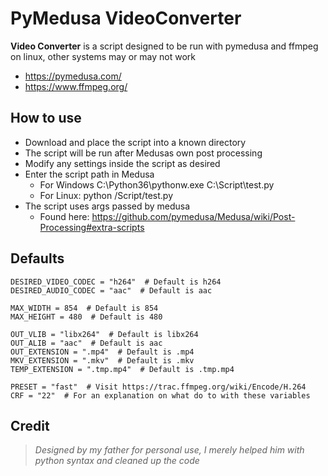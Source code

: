 # PyMedusa VideoConverter

**Video Converter** is a script designed to be run with pymedusa and ffmpeg on linux, other systems may or may not work
- https://pymedusa.com/
- https://www.ffmpeg.org/
 
## How to use
- Download and place the script into a known directory
- The script will be run after Medusas own post processing
- Modify any settings inside the script as desired
- Enter the script path in Medusa
    - For Windows C:\Python36\pythonw.exe C:\Script\test.py
    - For Linux: python /Script/test.py
- The script uses args passed by medusa
    - Found here: https://github.com/pymedusa/Medusa/wiki/Post-Processing#extra-scripts

## Defaults
    DESIRED_VIDEO_CODEC = "h264"  # Default is h264
    DESIRED_AUDIO_CODEC = "aac"  # Default is aac
    
    MAX_WIDTH = 854  # Default is 854
    MAX_HEIGHT = 480  # Default is 480
    
    OUT_VLIB = "libx264"  # Default is libx264
    OUT_ALIB = "aac"  # Default is aac
    OUT_EXTENSION = ".mp4"  # Default is .mp4
    MKV_EXTENSION = ".mkv"  # Default is .mkv
    TEMP_EXTENSION = ".tmp.mp4"  # Default is .tmp.mp4
    
    PRESET = "fast"  # Visit https://trac.ffmpeg.org/wiki/Encode/H.264
    CRF = "22"  # For an explanation on what do to with these variables

## Credit
>_Designed by my father for personal use, I merely helped him with python syntax and cleaned up the code_
